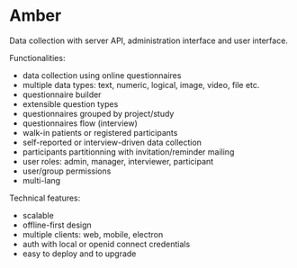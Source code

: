 # Amber

Data collection with server API, administration interface and user interface.

Functionalities:

* data collection using online questionnaires
* multiple data types: text, numeric, logical, image, video, file etc.
* questionnaire builder
* extensible question types
* questionnaires grouped by project/study
* questionnaires flow (interview)
* walk-in patients or registered participants
* self-reported or interview-driven data collection
* participants partitionning with invitation/reminder mailing
* user roles: admin, manager, interviewer, participant
* user/group permissions
* multi-lang

Technical features:

* scalable
* offline-first design
* multiple clients: web, mobile, electron
* auth with local or openid connect credentials
* easy to deploy and to upgrade
